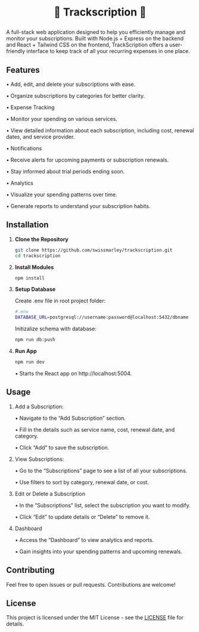 # <p align="center">📇 Trackscription 📇 </p>

A full-stack web application designed to help you efficiently manage and monitor your subscriptions. Built with Node.js + Express on the backend and React + Tailwind CSS on the frontend, TrackScription offers a user-friendly interface to keep track of all your recurring expenses in one place.

## Features

 •	Add, edit, and delete your subscriptions with ease.
	
 •	Organize subscriptions by categories for better clarity.
	
 •	Expense Tracking
	
 •	Monitor your spending on various services.
	
 •	View detailed information about each subscription, including cost, renewal dates, and service provider.
	
 •	Notifications
	
 •	Receive alerts for upcoming payments or subscription renewals.
	
 •	Stay informed about trial periods ending soon.
	
 •	Analytics
	
 •	Visualize your spending patterns over time.
	
 •	Generate reports to understand your subscription habits.


## Installation

1. **Clone the Repository**

   ```bash
   git clone https://github.com/swissmarley/trackscription.git
   cd trackscription
   ```

2.	**Install Modules**

    ```bash
    npm install
    ```

3. **Setup Database**

   Create .env file in root project folder:
   ```bash
   #.env
   DATABASE_URL=postgresql://username:password@localhost:5432/dbname
   ```

   Initizalize schema with database: 
   ```bash
   npm run db:push
   ```

5. **Run App**
   ```bash
   npm run dev
   ```
    
    •	Starts the React app on http://localhost:5004.


## Usage

1.	Add a Subscription:
   
	•	Navigate to the “Add Subscription” section.

	•	Fill in the details such as service name, cost, renewal date, and category.

	•	Click “Add” to save the subscription.

2.	View Subscriptions:
    
	•	Go to the “Subscriptions” page to see a list of all your subscriptions.

	•	Use filters to sort by category, renewal date, or cost.

3.	Edit or Delete a Subscription
    
	•	In the “Subscriptions” list, select the subscription you want to modify.

	•	Click “Edit” to update details or “Delete” to remove it.

4.	Dashboard
    
	•	Access the “Dashboard” to view analytics and reports.

	•	Gain insights into your spending patterns and upcoming renewals.



## Contributing

Feel free to open issues or pull requests. Contributions are welcome!

## License

This project is licensed under the MIT License - see the [LICENSE](LICENSE) file for details.
